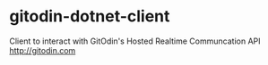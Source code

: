 # gitodin-dotnet-client
Client to interact with GitOdin's Hosted Realtime Communcation API http://gitodin.com
